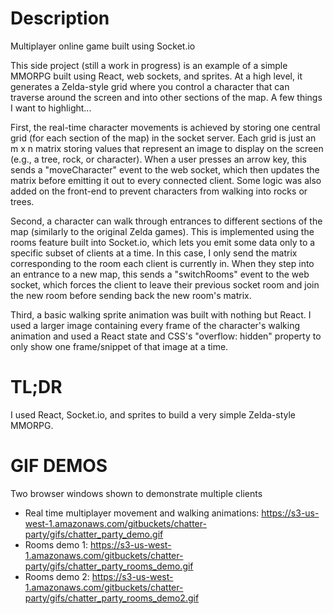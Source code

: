 # Description
Multiplayer online game built using Socket.io

This side project (still a work in progress) is an example of a simple MMORPG built using React, web sockets, and sprites. At a high level, it generates a Zelda-style grid where you control a character that can traverse around the screen and into other sections of the map. A few things I want to highlight...

First, the real-time character movements is achieved by storing one central grid (for each section of the map) in the socket server. Each grid is just an m x n matrix storing values that represent an image to display on the screen (e.g., a tree, rock, or character). When a user presses an arrow key, this sends a "moveCharacter" event to the web socket, which then updates the matrix before emitting it out to every connected client. Some logic was also added on the front-end to prevent characters from walking into rocks or trees.

Second, a character can walk through entrances to different sections of the map (similarly to the original Zelda games). This is implemented using the rooms feature built into Socket.io, which lets you emit some data only to a specific subset of clients at a time. In this case, I only send the matrix corresponding to the room each client is currently in. When they step into an entrance to a new map, this sends a "switchRooms" event to the web socket, which forces the client to leave their previous socket room and join the new room before sending back the new room's matrix.

Third, a basic walking sprite animation was built with nothing but React. I used a larger image containing every frame of the character's walking animation and used a React state and CSS's "overflow: hidden" property to only show one frame/snippet of that image at a time.

# TL;DR
I used React, Socket.io, and sprites to build a very simple Zelda-style MMORPG.

# GIF DEMOS
Two browser windows shown to demonstrate multiple clients
- Real time multiplayer movement and walking animations: https://s3-us-west-1.amazonaws.com/gitbuckets/chatter-party/gifs/chatter_party_demo.gif
- Rooms demo 1: https://s3-us-west-1.amazonaws.com/gitbuckets/chatter-party/gifs/chatter_party_rooms_demo.gif
- Rooms demo 2: https://s3-us-west-1.amazonaws.com/gitbuckets/chatter-party/gifs/chatter_party_rooms_demo2.gif
